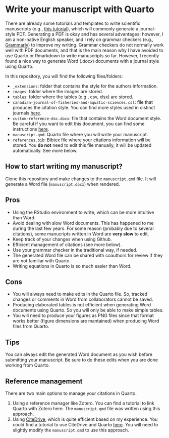 # Write your manuscript with Quarto

There are already some tutorials and templates to write scientific manuscripts (e.g., [this tutorial](https://quarto.org/docs/journals/)), which will commonly generate a journal-style PDF. Generating a PDF is okay and has several advantages; however, I am a non-native English speaker, and I rely on grammar checkers (e.g., [Grammarly](https://www.grammarly.com/)) to improve my writing. Grammar checkers do not normally work well with PDF documents, and that is the main reason why I have avoided to use Quarto or Rmarkdown to write manuscripts so far. However, I recently found a nice way to generate Word (*.docx*) documents with a journal style using Quarto. 

In this repository, you will find the following files/folders:

- `_extensions`: folder that contains the style for the authors information.
- `images`: folder where the images are stored. 
- `tables`: folder where the tables (e.g., csv, xlsx) are stored.
- `canadian-journal-of-fisheries-and-aquatic-sciences.csl`: file that produces the citation style. You can find more styles used in distinct journals [here](https://github.com/citation-style-language/styles).
- `custom-reference-doc.docx`: file that contains the Word document style. Be careful if you want to edit this document, you can find some instructions [here](https://quarto.org/docs/output-formats/ms-word-templates.html).
- `manuscript.qmd`: Quarto file where you will write your manuscript. 
- `references.bib`: Bibtex file where your citations information will be stored. You **do not** need to edit this file manually, it will be updated automatically. See more below.

## How to start writing my manuscript?

Clone this repository and make changes to the `manuscript.qmd` file. It will generate a Word file (`manuscript.docx`) when rendered.

## Pros

- Using the RStudio environment to write, which can be more intuitive than Word.
- Avoid dealing with slow Word documents. This has happened to me during the last few years. For some reason (probably due to several citations), some manucripts written in Word are **very slow** to edit.
- Keep track of your changes when using Github.
- Efficient management of citations (see more below).
- Use your grammar checker in the traditional way, if needed.
- The generated Word file can be shared with coauthors for review if they are not familiar with Quarto.
- Writing equations in Quarto is so much easier than Word.

## Cons

- You will always need to make edits in the Quarto file. So, tracked changes or comments in Word from collaborators cannot be saved.
- Producing elaborated tables is not efficient when generating Word documents using Quarto. So you will only be able to make simple tables.
- You will need to produce your figures as PNG files since that format works better (figure dimensions are mantained) when producing Word files from Quarto. 

## Tips

You can always edit the generated Word document as you wish before submitting your manuscript. Be sure to do these edits when you are done working from Quarto.

## Reference management

There are two main options to manage your citations in Quarto. 

1. Using a reference manager like Zotero. You can find a tutorial to link Quarto with Zotero here. The `manuscript.qmd` file was written using this approach.
2. Using [CiteDrive](https://www.citedrive.com/en/), which is quite efficient based on my experience. You could find a tutorial to use CiteDrive and Quarto [here](https://www.citedrive.com/en/quarto/). You will need to slightly modify the `manuscript.qmd` to use this approach.